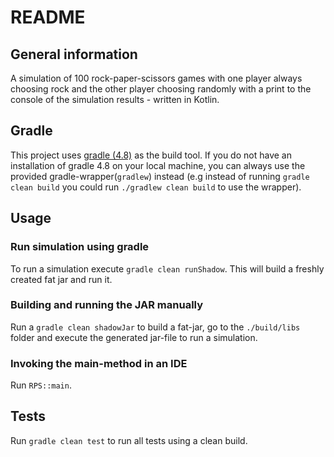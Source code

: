 # README
## General information
A simulation of 100 rock-paper-scissors games with one player always choosing rock and the other player choosing randomly with a print to the console of the simulation results - written in Kotlin.

## Gradle
This project uses [gradle (4.8)](https://gradle.org/) as the build tool. If you do not have an installation of gradle 4.8 on your local machine, you can always use the provided gradle-wrapper(`gradlew`) instead (e.g instead of running `gradle clean build` you could run `./gradlew clean build` to use the wrapper). 

## Usage
### Run simulation using gradle
To run a simulation execute `gradle clean runShadow`. This will build a freshly created fat jar and run it.

### Building and running the JAR manually
Run a `gradle clean shadowJar` to build a fat-jar, go to the `./build/libs` folder and execute the generated jar-file to run a simulation.

### Invoking the main-method in an IDE
Run `RPS::main`.

## Tests
Run `gradle clean test` to run all tests using a clean build.

